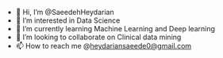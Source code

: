 - 👋 Hi, I’m @SaeedehHeydarian
- 👀 I’m interested in Data Science 
- 🌱 I’m currently learning Machine Learning and Deep learning 
- 💞️ I’m looking to collaborate on Clinical data mining   
- 📫 How to reach me @heydariansaeede0@gmail.com

<!---
SaeedehHeydarian/SaeedehHeydarian is a ✨ special ✨ repository because its `README.md` (this file) appears on your GitHub profile.
You can click the Preview link to take a look at your changes.
--->
